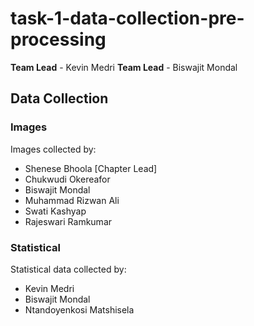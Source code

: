 # task-1-data-collection-pre-processing
**Team Lead** - Kevin Medri
**Team Lead** - Biswajit Mondal
## Data Collection
### Images
Images collected by:
* Shenese Bhoola [Chapter Lead]
* Chukwudi Okereafor
* Biswajit Mondal
* Muhammad Rizwan Ali
* Swati Kashyap
* Rajeswari Ramkumar  
  
### Statistical
Statistical data collected by:
* Kevin Medri
* Biswajit Mondal
* Ntandoyenkosi Matshisela
